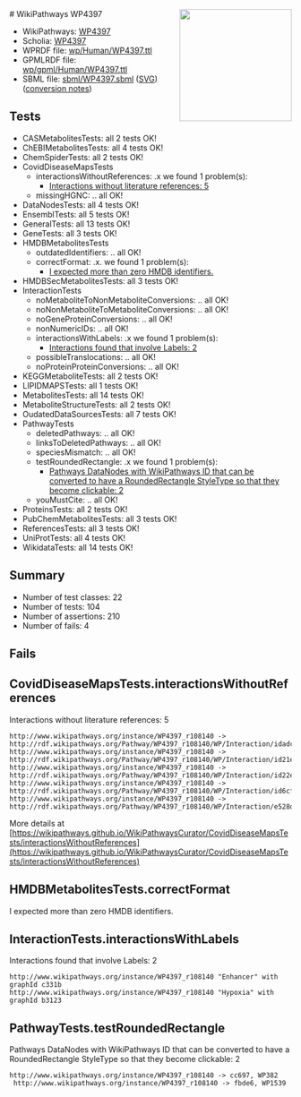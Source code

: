 <img style="float: right; width: 200px" src="../logo.png" />
# WikiPathways WP4397

* WikiPathways: [WP4397](https://identifiers.org/wikipathways:WP4397)
* Scholia: [WP4397](https://scholia.toolforge.org/wikipathways/WP4397)
* WPRDF file: [wp/Human/WP4397.ttl](../wp/Human/WP4397.ttl)
* GPMLRDF file: [wp/gpml/Human/WP4397.ttl](../wp/gpml/Human/WP4397.ttl)
* SBML file: [sbml/WP4397.sbml](../sbml/WP4397.sbml) ([SVG](../sbml/WP4397.svg)) ([conversion notes](../sbml/WP4397.txt))

## Tests
* CASMetabolitesTests: all 2 tests OK!
* ChEBIMetabolitesTests: all 4 tests OK!
* ChemSpiderTests: all 2 tests OK!
* CovidDiseaseMapsTests
    * interactionsWithoutReferences: .x we found 1 problem(s):
        * [Interactions without literature references: 5](#2e295933)
    * missingHGNC: .. all OK!
* DataNodesTests: all 4 tests OK!
* EnsemblTests: all 5 tests OK!
* GeneralTests: all 13 tests OK!
* GeneTests: all 3 tests OK!
* HMDBMetabolitesTests
    * outdatedIdentifiers: .. all OK!
    * correctFormat: .x. we found 1 problem(s):
        * [I expected more than zero HMDB identifiers.](#ad154c1e)
* HMDBSecMetabolitesTests: all 3 tests OK!
* InteractionTests
    * noMetaboliteToNonMetaboliteConversions: .. all OK!
    * noNonMetaboliteToMetaboliteConversions: .. all OK!
    * noGeneProteinConversions: .. all OK!
    * nonNumericIDs: .. all OK!
    * interactionsWithLabels: .x we found 1 problem(s):
        * [Interactions found that involve Labels: 2](#630d2679)
    * possibleTranslocations: .. all OK!
    * noProteinProteinConversions: .. all OK!
* KEGGMetaboliteTests: all 2 tests OK!
* LIPIDMAPSTests: all 1 tests OK!
* MetabolitesTests: all 14 tests OK!
* MetaboliteStructureTests: all 2 tests OK!
* OudatedDataSourcesTests: all 7 tests OK!
* PathwayTests
    * deletedPathways: .. all OK!
    * linksToDeletedPathways: .. all OK!
    * speciesMismatch: .. all OK!
    * testRoundedRectangle: .x we found 1 problem(s):
        * [Pathways DataNodes with WikiPathways ID that can be converted to have a RoundedRectangle StyleType so that they become clickable: 2](#9fbad3cc)
    * youMustCite: .. all OK!
* ProteinsTests: all 2 tests OK!
* PubChemMetabolitesTests: all 3 tests OK!
* ReferencesTests: all 3 tests OK!
* UniProtTests: all 4 tests OK!
* WikidataTests: all 14 tests OK!


## Summary

* Number of test classes: 22
* Number of tests: 104
* Number of assertions: 210
* Number of fails: 4

## Fails

<a name="2e295933" />

## CovidDiseaseMapsTests.interactionsWithoutReferences

Interactions without literature references: 5
```
http://www.wikipathways.org/instance/WP4397_r108140 -> http://rdf.wikipathways.org/Pathway/WP4397_r108140/WP/Interaction/idadc1aca0
http://www.wikipathways.org/instance/WP4397_r108140 -> http://rdf.wikipathways.org/Pathway/WP4397_r108140/WP/Interaction/id21e68210
http://www.wikipathways.org/instance/WP4397_r108140 -> http://rdf.wikipathways.org/Pathway/WP4397_r108140/WP/Interaction/id22e062bf
http://www.wikipathways.org/instance/WP4397_r108140 -> http://rdf.wikipathways.org/Pathway/WP4397_r108140/WP/Interaction/id6cf42c20
http://www.wikipathways.org/instance/WP4397_r108140 -> http://rdf.wikipathways.org/Pathway/WP4397_r108140/WP/Interaction/e528d
```

More details at [https://wikipathways.github.io/WikiPathwaysCurator/CovidDiseaseMapsTests/interactionsWithoutReferences](https://wikipathways.github.io/WikiPathwaysCurator/CovidDiseaseMapsTests/interactionsWithoutReferences)

<a name="ad154c1e" />

## HMDBMetabolitesTests.correctFormat

I expected more than zero HMDB identifiers.
<a name="630d2679" />

## InteractionTests.interactionsWithLabels

Interactions found that involve Labels: 2
```
http://www.wikipathways.org/instance/WP4397_r108140 "Enhancer" with graphId c331b
http://www.wikipathways.org/instance/WP4397_r108140 "Hypoxia" with graphId b3123
```

<a name="9fbad3cc" />

## PathwayTests.testRoundedRectangle

Pathways DataNodes with WikiPathways ID that can be converted to have a RoundedRectangle StyleType so that they become clickable: 2
```
http://www.wikipathways.org/instance/WP4397_r108140 -> cc697, WP382
 http://www.wikipathways.org/instance/WP4397_r108140 -> fbde6, WP1539
 ```

